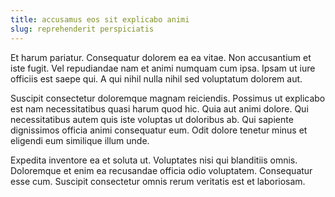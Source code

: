```yaml
---
title: accusamus eos sit explicabo animi
slug: reprehenderit perspiciatis
---
```


Et harum pariatur. Consequatur dolorem ea ea vitae. Non accusantium et iste fugit. Vel repudiandae nam et animi numquam cum ipsa. Ipsam ut iure officiis est saepe qui. A qui nihil nulla nihil sed voluptatum dolorem aut.

Suscipit consectetur doloremque magnam reiciendis. Possimus ut explicabo est nam necessitatibus quasi harum quod hic. Quia aut animi dolore. Qui necessitatibus autem quis iste voluptas ut doloribus ab. Qui sapiente dignissimos officia animi consequatur eum. Odit dolore tenetur minus et eligendi eum similique illum unde.

Expedita inventore ea et soluta ut. Voluptates nisi qui blanditiis omnis. Doloremque et enim ea recusandae officia odio voluptatem. Consequatur esse cum. Suscipit consectetur omnis rerum veritatis est et laboriosam.
